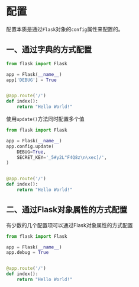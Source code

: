 # 配置

配置本质是通过`Flask`对象的`config`属性来配置的。





## 一、通过字典的方式配置

```python
from flask import Flask

app = Flask(__name__)
app['DEBUG'] = True


@app.route('/')
def index():
    return "Hello World!"
```

使用`update()`方法同时配置多个值

```python
from flask import Flask

app = Flask(__name__)
app.config.update(
    DEBUG=True,
    SECRET_KEY='_5#y2L"F4Q8z\n\xec]/',
)


@app.route('/')
def index():
    return "Hello World!"
```



## 二、通过Flask对象属性的方式配置

有少数的几个配置项可以通过Flask对象属性的方式配置

```python
from flask import Flask

app = Flask(__name__)
app.debug = True


@app.route('/')
def index():
    return "Hello World!"
```


